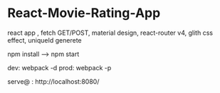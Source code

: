 # React-Movie-Rating-App
react app , fetch GET/POST, material design, react-router v4, glith css effect, uniqueId generete


npm install --> npm start

dev: webpack -d
prod: webpack -p


serve@ : http://localhost:8080/
